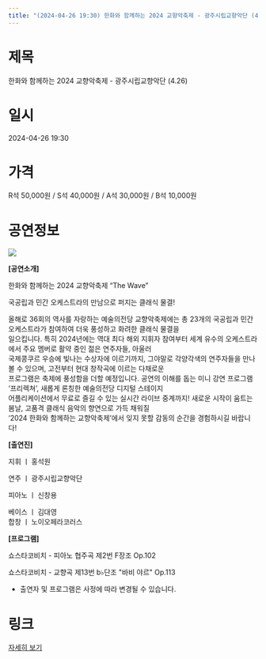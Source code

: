 ```yaml
---
title: "(2024-04-26 19:30) 한화와 함께하는 2024 교향악축제 - 광주시립교향악단 (4.26)"
---
```


# 제목
한화와 함께하는 2024 교향악축제 - 광주시립교향악단 (4.26)

# 일시
2024-04-26 19:30

# 가격
R석 50,000원 / S석 40,000원 / A석 30,000원 / B석 10,000원

# 공연정보
![](https://center.sac.or.kr/SAC/File/RentConfirm/editor/b6ae1c87-d47e-40c2-ba48-c61a52b1fd96)    
    
**[공연소개]**  
  
한화와 함께하는 2024 교향악축제 “The Wave”  
  
국공립과 민간 오케스트라의 만남으로 퍼지는 클래식 물결!  
  
올해로 36회의 역사를 자랑하는 예술의전당 교향악축제에는 총 23개의 국공립과 민간 오케스트라가 참여하여 더욱 풍성하고 화려한 클래식 물결을  
일으킵니다. 특히 2024년에는 역대 최다 해외 지휘자 참여부터 세계 유수의 오케스트라에서 주요 멤버로 활약 중인 젊은 연주자들, 아울러  
국제콩쿠르 우승에 빛나는 수상자에 이르기까지, 그야말로 각양각색의 연주자들을 만나볼 수 있으며, 고전부터 현대 창작곡에 이르는 다채로운  
프로그램은 축제에 풍성함을 더할 예정입니다. 공연의 이해를 돕는 미니 강연 프로그램 ‘프리렉쳐’, 새롭게 론칭한 예술의전당 디지털 스테이지  
어플리케이션에서 무료로 즐길 수 있는 실시간 라이브 중계까지! 새로운 시작이 움트는 봄날, 고품격 클래식 음악의 향연으로 가득 채워질  
‘2024 한화와 함께하는 교향악축제’에서 잊지 못할 감동의 순간을 경험하시길 바랍니다!  
  
**[출연진]**  
  
지휘 ㅣ 홍석원  
  
연주 ㅣ 광주시립교향악단  
  
피아노 ㅣ 신창용  
  
베이스 ㅣ 김대영    
합창 ㅣ 노이오페라코러스    
    
  
**[프로그램]**  
  
쇼스타코비치 - 피아노 협주곡 제2번 F장조 Op.102  
  
쇼스타코비치 - 교향곡 제13번 b♭단조 "바비 야르" Op.113  
  
* 출연자 및 프로그램은 사정에 따라 변경될 수 있습니다.  
  


# 링크
[자세히 보기](https://www.sac.or.kr/site/main/show/show_view?SN=61291 "https://www.sac.or.kr/site/main/show/show_view?SN=61291")
